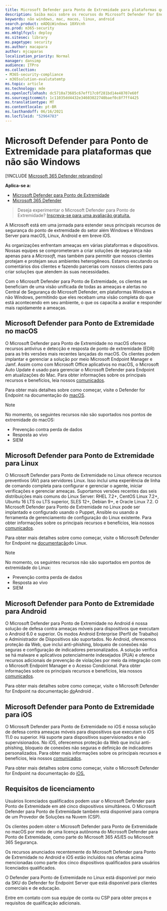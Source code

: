 ```yaml
---
title: Microsoft Defender para Ponto de Extremidade para plataformas que não são Windows
description: Saiba mais sobre os recursos do Microsoft Defender for Endpoint para plataformas Windows não Windows
keywords: não windows, mac, macos, linux, android
search.product: eADQiWindows 10XVcnh
ms.prod: m365-security
ms.mktglfcycl: deploy
ms.sitesec: library
ms.pagetype: security
ms.author: macapara
author: mjcaparas
localization_priority: Normal
manager: dansimp
audience: ITPro
ms.collection:
- M365-security-compliance
- m365solution-evalutatemtp
ms.topic: article
ms.technology: mde
ms.openlocfilehash: dc5710a73685c67eff17c0f281bd14e48707e60f
ms.sourcegitcommit: 1c11035dd4432e34603022740baef0c8f7ff4425
ms.translationtype: MT
ms.contentlocale: pt-BR
ms.lasthandoff: 06/16/2021
ms.locfileid: "52964783"
---
```

# <a name="microsoft-defender-for-endpoint-for-non-windows-platforms"></a>Microsoft Defender para Ponto de Extremidade para plataformas que não são Windows

[!INCLUDE [Microsoft 365 Defender rebranding](../../includes/microsoft-defender.md)]

**Aplica-se a:**
- [Microsoft Defender para Ponto de Extremidade](https://go.microsoft.com/fwlink/p/?linkid=2154037)
- [Microsoft 365 Defender](https://go.microsoft.com/fwlink/?linkid=2118804)


> Deseja experimentar o Microsoft Defender para Ponto de Extremidade? [Inscreva-se para uma avaliação gratuita.](https://www.microsoft.com/microsoft-365/windows/microsoft-defender-atp?ocid=docs-wdatp-exposedapis-abovefoldlink)

A Microsoft está em uma jornada para estender seus principais recursos de segurança do ponto de extremidade do setor além Windows e Windows Server para macOS, Linux, Android e em breve iOS.

As organizações enfrentam ameaças em várias plataformas e dispositivos. Nossas equipes se comprometeram a criar soluções de segurança não apenas para a *Microsoft,* mas também para permitir que nossos clientes protejam e protejam seus ambientes heterogêneos.  Estamos escutando os comentários dos clientes e fazendo parcerias com nossos clientes para criar soluções que atendem às suas necessidades.

Com o Microsoft Defender para Ponto de Extremidade, os clientes se beneficiam de uma visão unificada de todas as ameaças e alertas no Central de Segurança do Microsoft Defender, em plataformas Windows e não Windows, permitindo que eles recebam uma visão completa do que está acontecendo em seu ambiente, o que os capacita a avaliar e responder mais rapidamente a ameaças.

## <a name="microsoft-defender-for-endpoint-on-macos"></a>Microsoft Defender para Ponto de Extremidade no macOS 

O Microsoft Defender para Ponto de Extremidade no macOS oferece recursos antivírus e detecção e resposta de ponto de extremidade (EDR) para as três versões mais recentes lançadas do macOS. Os clientes podem implantar e gerenciar a solução por meio Microsoft Endpoint Manager e Jamf. Assim como com Microsoft Office aplicativos no macOS, o Microsoft Auto Update é usado para gerenciar o Microsoft Defender para Endpoint em atualizações do Mac. Para obter informações sobre os principais recursos e benefícios, leia nossos [comunicados](https://techcommunity.microsoft.com/t5/microsoft-defender-atp/bg-p/MicrosoftDefenderATPBlog/label-name/macOS).

Para obter mais detalhes sobre como começar, visite o Defender for Endpoint na documentação do [macOS](microsoft-defender-endpoint-mac.md).

>[!NOTE]
>No momento, os seguintes recursos não são suportados nos pontos de extremidade do macOS:
>- Prevenção contra perda de dados
>- Resposta ao vivo
>- SIEM


## <a name="microsoft-defender-for-endpoint-on-linux"></a>Microsoft Defender para Ponto de Extremidade para Linux

O Microsoft Defender para Ponto de Extremidade no Linux oferece recursos preventivos (AV) para servidores Linux. Isso inclui uma experiência de linha de comando completa para configurar e gerenciar o agente, iniciar verificações e gerenciar ameaças. Suportamos versões recentes das seis distribuições mais comuns do Linux Server: RHEL 7.2+, CentOS Linux 7.2+, Ubuntu 16 LTS ou LTS superior, SLES 12+, Debian 9+, e Oracle Linux 7.2. O Microsoft Defender para Ponto de Extremidade no Linux pode ser implantado e configurado usando o Puppet, Ansible ou usando a ferramenta de gerenciamento de configuração do Linux existente. Para obter informações sobre os principais recursos e benefícios, leia nossos [comunicados](https://techcommunity.microsoft.com/t5/microsoft-defender-atp/bg-p/MicrosoftDefenderATPBlog/label-name/Linux).

Para obter mais detalhes sobre como começar, visite o Microsoft Defender for Endpoint na [documentação](microsoft-defender-endpoint-linux.md)do Linux.

>[!NOTE]
>No momento, os seguintes recursos não são suportados em pontos de extremidade do Linux:
>- Prevenção contra perda de dados
>- Resposta ao vivo
>- SIEM



## <a name="microsoft-defender-for-endpoint-on-android"></a>Microsoft Defender para Ponto de Extremidade para Android

O Microsoft Defender para Ponto de Extremidade no Android é nossa solução de defesa contra ameaças móveis para dispositivos que executam o Android 6.0 e superior. Os modos Android Enterprise (Perfil de Trabalho) e Administrador de Dispositivos são suportados. No Android, oferecemos proteção da Web, que inclui anti-phishing, bloqueio de conexões não seguras e configuração de indicadores personalizados. A solução verifica se há malware e aplicativos potencialmente indesejados (PUA) e oferece recursos adicionais de prevenção de violações por meio da integração com o Microsoft Endpoint Manager e o Acesso Condicional. Para obter informações sobre os principais recursos e benefícios, leia nossos [comunicados](https://techcommunity.microsoft.com/t5/microsoft-defender-atp/bg-p/MicrosoftDefenderATPBlog/label-name/Android).

Para obter mais detalhes sobre como começar, visite o Microsoft Defender for Endpoint na documentação [do](microsoft-defender-endpoint-android.md)Android .

## <a name="microsoft-defender-for-endpoint-on-ios"></a>Microsoft Defender para Ponto de Extremidade para iOS

O Microsoft Defender para Ponto de Extremidade no iOS é nossa solução de defesa contra ameaças móveis para dispositivos que executam o iOS 11.0 ou superior. Há suporte para dispositivos supervisionados e não supervisionados. No iOS, oferecemos proteção da Web que inclui anti-phishing, bloqueio de conexões não seguras e definição de indicadores personalizados. Para obter mais informações sobre os principais recursos e benefícios, leia nossos [comunicados](https://techcommunity.microsoft.com/t5/microsoft-defender-for-endpoint/bg-p/MicrosoftDefenderATPBlog/label-name/iOS). 

Para obter mais detalhes sobre como começar, visite o Microsoft Defender for Endpoint na documentação do [iOS.](microsoft-defender-endpoint-ios.md)

## <a name="licensing-requirements"></a>Requisitos de licenciamento 

Usuários licenciados qualificados podem usar o Microsoft Defender para Ponto de Extremidade em até cinco dispositivos simultâneos. O Microsoft Defender para Ponto de Extremidade também está disponível para compra de um Provedor de Soluções na Nuvem (CSP).

Os clientes podem obter o Microsoft Defender para Ponto de Extremidade no macOS por meio de uma licença autônoma do Microsoft Defender para Ponto de Extremidade, como parte do Microsoft 365 A5/E5 ou Microsoft 365 Segurança.

Os recursos anunciados recentemente do Microsoft Defender para Ponto de Extremidade no Android e iOS estão incluídos nas ofertas acima mencionadas como parte dos cinco dispositivos qualificados para usuários licenciados qualificados.

O Defender para Ponto de Extremidade no Linux está disponível por meio da SKU do Defender for Endpoint Server que está disponível para clientes comerciais e de educação.

Entre em contato com sua equipe de conta ou CSP para obter preços e requisitos de qualificação adicionais.
